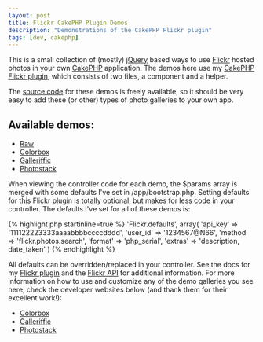 ```yaml
---
layout: post
title: Flickr CakePHP Plugin Demos
description: "Demonstrations of the CakePHP Flickr plugin"
tags: [dev, cakephp] 
---
```


This is a small collection of (mostly) [jQuery][1] based ways to use [Flickr][2] hosted photos in your own [CakePHP][3] application. The demos here use my [CakePHP Flickr plugin][10], which consists of two files, a component and a helper.

The [source code][5] for these demos is freely available, so it should be very easy to add these (or other) types of photo galleries to your own app.

Available demos:
----------------

* [Raw](http://chronon.com/flickr_demos/demos/raw/)
* [Colorbox](http://chronon.com/flickr_demos/demos/colorbox/)
* [Galleriffic](http://chronon.com/flickr_demos/demos/galleriffic/)
* [Photostack](http://chronon.com/flickr_demos/demos/photostack/)

When viewing the controller code for each demo, the $params array is merged with some defaults I've set in /app/bootstrap.php. Setting defaults for this Flickr plugin is totally optional, but makes for less code in your controller. The defaults I've set for all of these demos is:

{% highlight php startinline=true %}
'Flickr.defaults', array(
    'api_key' => '111122223333aaaabbbbccccdddd',
    'user_id' => '1234567@N66',
    'method' => 'flickr.photos.search',
    'format' => 'php_serial',
    'extras' => 'description, date_taken'
)
{% endhighlight %}

All defaults can be overridden/replaced in your controller. See the docs for my [Flickr plugin][10] and the [Flickr API][6] for additional information.
For more information on how to use and customize any of the demo galleries you see here, check the developer websites below (and thank them for their excellent work!):

*   [Colorbox][7]
*   [Galleriffic][8]
*   [Photostack][9]

 [1]: http://jquery.com/
 [2]: http://flickr.com/
 [3]: http://cakephp.org/
 [4]: http://github.com/chronon/flickr
 [5]: http://github.com/chronon/flickr_demos
 [6]: http://www.flickr.com/services/api/
 [7]: http://colorpowered.com/colorbox/
 [8]: http://www.twospy.com/galleriffic/
 [9]: http://tympanus.net/codrops/2010/06/27/beautiful-photo-stack-gallery-with-jquery-and-css3/
 [10]: http://technokracy.net/2010/11/07/Flickr_CakePHP_Plugin
